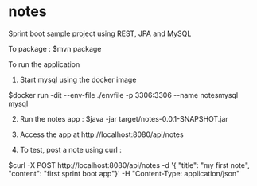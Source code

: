 # notes
Sprint boot sample project using REST, JPA and MySQL

To package :
$mvn package

To run the application

1. Start mysql using the docker image 

$docker run -dit --env-file ./envfile -p 3306:3306 --name notesmysql mysql

2. Run the notes app :
$java -jar target/notes-0.0.1-SNAPSHOT.jar

3. Access the app at http://localhost:8080/api/notes

4. To test, post a note using curl :

$curl -X POST http://localhost:8080/api/notes -d '{ "title": "my first note", "content": "first sprint boot app"}' -H "Content-Type: application/json"
